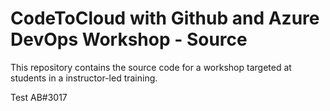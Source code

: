 # CodeToCloud with Github and Azure DevOps Workshop - Source
This repository contains the source code for a workshop targeted at students in a instructor-led training. 

Test AB#3017

